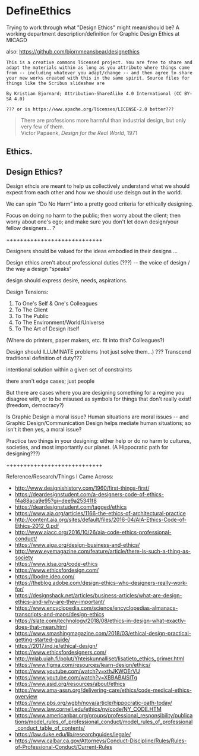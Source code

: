 # DefineEthics
Trying to work through what "Design Ethics" might mean/should be?
A working department description/definition for Graphic Design Ethics at MICAGD

also: https://github.com/bjornmeansbear/designethics

```
This is a creative commons licensed project. You are free to share and adapt the materials within as long as you attribute where things came from -- including whatever you adapt/change -- and then agree to share your new works created with this in the same spirit. Source files for things like the Scribus slideshow are

By Kristian Bjornard; Attribution-ShareAlike 4.0 International (CC BY-SA 4.0)

??? or is https://www.apache.org/licenses/LICENSE-2.0 better???

```

> There are professions more harmful than industrial design, but only very few of them.  
Victor Papaenk, _Design for the Real World_, 1971

## Ethics.

## Design Ethics?

Design ethcis are meant to help us collectively understand what we should expect from each other and how we should use deisgn out in the world.

We can spin “Do No Harm” into a pretty good criteria for ethically designing.

Focus on doing no harm to the public; then worry about the client; then worry about one's ego; and make sure you don't let down design/your fellow designers... ?

++++++++++++++++++++++++++++

Designers should be valued for the ideas embodied in their designs …

Design ethics aren't about professional duties (???) -- the voice of design / the way a design "speaks"

design should express desire, needs, aspirations.

Design Tensions:
1. To One's Self & One's Colleagues
2. To The Client
3. To The Public
4. To The Environment/World/Universe
5. To The Art of Design itself

(Where do printers, paper makers, etc. fit into this? Colleagues?)

Design should ILLUMINATE problems (not just solve them...) ??? Transcend traditional definition of duty???

intentional solution within a given set of constraints

there aren't edge cases; just people

But there are cases where you are designing something for a regime you disagree with, or to be misused as symbols for things that don't really exist! (freedom, democracy?)

Is Graphic Design a moral issue? Human situations are moral issues -- and Graphic Design/Communication Design helps mediate human situations; so isn't it then yes, a moral issue?

Practice two things in your designing: either help or do no harm to cultures, societies, and most importantly our planet. (A Hippocratic path for designing???)

++++++++++++++++++++++++++++

Reference/Research/Things I Came Across:
- http://www.designishistory.com/1960/first-things-first/
- https://deardesignstudent.com/a-designers-code-of-ethics-f4a88aca9e95?gi=dee9a25341f8
- https://deardesignstudent.com/tagged/ethics
- https://www.aia.org/articles/1166-the-ethics-of-architectural-practice
- http://content.aia.org/sites/default/files/2016-04/AIA-Ethics-Code-of-Ethics-2012_0.pdf
- http://www.aiacc.org/2016/10/26/aia-code-ethics-professional-conduct/
- https://www.aiga.org/design-business-and-ethics/
- http://www.eyemagazine.com/feature/article/there-is-such-a-thing-as-society
- https://www.idsa.org/code-ethics
- https://www.ethicsfordesign.com/
- https://lbodre.ideo.com/
- https://theblog.adobe.com/design-ethics-who-designers-really-work-for/
- https://designshack.net/articles/business-articles/what-are-design-ethics-and-why-are-they-important/
- https://www.encyclopedia.com/science/encyclopedias-almanacs-transcripts-and-maps/design-ethics
- https://slate.com/technology/2018/08/ethics-in-design-what-exactly-does-that-mean.html
- https://www.smashingmagazine.com/2018/03/ethical-design-practical-getting-started-guide/
- https://2017.ind.ie/ethical-design/
- https://www.ethicsfordesigners.com/
- http://mlab.uiah.fi/polut/Yhteiskunnalliset/lisatieto_ethics_primer.html
- https://www.figma.com/resources/learn-design/ethics/
- https://www.youtube.com/watch?v=xthJKWOErVU
- https://www.youtube.com/watch?v=XBBABAlSITg
- https://www.asid.org/resources/about/ethics
- https://www.ama-assn.org/delivering-care/ethics/code-medical-ethics-overview
- https://www.pbs.org/wgbh/nova/article/hippocratic-oath-today/
- https://www.law.cornell.edu/ethics/ny/code/NY_CODE.HTM
- https://www.americanbar.org/groups/professional_responsibility/publications/model_rules_of_professional_conduct/model_rules_of_professional_conduct_table_of_contents/
- https://law.duke.edu/lib/researchguides/legale/
- https://www.calbar.ca.gov/Attorneys/Conduct-Discipline/Rules/Rules-of-Professional-Conduct/Current-Rules
